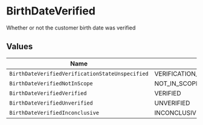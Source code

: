 # BirthDateVerified

Whether or not the customer birth date was verified


## Values

| Name                                            | Value                                           |
| ----------------------------------------------- | ----------------------------------------------- |
| `BirthDateVerifiedVerificationStateUnspecified` | VERIFICATION_STATE_UNSPECIFIED                  |
| `BirthDateVerifiedNotInScope`                   | NOT_IN_SCOPE                                    |
| `BirthDateVerifiedVerified`                     | VERIFIED                                        |
| `BirthDateVerifiedUnverified`                   | UNVERIFIED                                      |
| `BirthDateVerifiedInconclusive`                 | INCONCLUSIVE                                    |